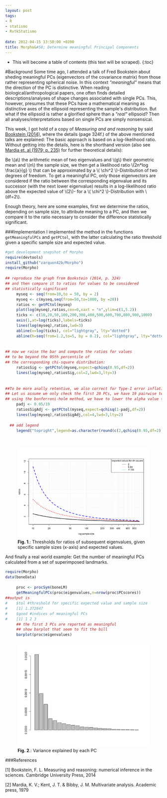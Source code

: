 ```yaml
---
layout: post
tags: 
- R 
- statismo
- RvtkStatismo

date: 2012-04-15 13:50:00 +0200
title: Morpho&#58; Determine meaningful Principal Components
---
```

* This will become a table of contents (this text will be scraped).
{:toc}

#Background
Some time ago, I attended a talk of Fred Bookstein about sheding meaningful PCs (eigenvectors of the covariance matrix) from those rather representing spherical noise. In this context *"meaningful"* means that the direction of the PC is distinctive. When reading biological/anthropological papers, one often finds detailed descriptions/analyses of shape changes associated with single PCs. This, however, presumes that these PCs have a mathematical meaning as distinctive axes of the ellipsoid representing the sample's distribution. But what if the ellipsoid is rather a glorified sphere than a *"real"* ellipsoid? Then all analyses/interpretations based on single PCs are simply nonsensical.

This week, I got hold of a copy of *Measuring and and reasoning* by said [Bookstein (2014)](#1), where the details (page 324f.) of the above mentioned talks are explained: The basic approach is based on a log-likelihood ratio. Without getting into the details, here is the shorthand version (also see [Mardia et. al (1979; p. 235)](#2) for further theoretical details):

Be \\(a\\) the arithmetic mean of two eigenvalues and \\(g\\) their geometric mean and \\(n\\) the sample size, we then get a likelihood ratio \\(2n*log \frac{a}{g} \\) that can be approximated by a \\( \chi^2 \\)-Distribution of two degrees of freedom. To get a meaningful PC, only those eigenvectors are considered if the ratio between the corresponding eigenvalue and its successor (with the next lower eigenvalue) results in a log-likelihood ratio above the expected value of \\(2\\)- for a \\( \chi^2 \\)-Distribution with \\(df=2\\). 

Enough theory, here are some examples, first we determine the ratios, depending on sample size, to attribute meaning to a PC, and then we compare it to the ratio necessary to consider the difference statistically significant. 


###Implementation
I implemented the method in the functions ```getMeaningfulPCs``` and ```getPCtol```, with the latter calculating the ratio threshold given a specific sample size and expected value.

```r
#get development snapshot of Morpho
require(devtools)
install_github("zarquon42b/Morpho")
require(Morpho)

## reproduce the graph from Bookstein (2014, p. 324)
## and then compare it to ratios for values to be considered
## statistically significant
     myseq <- seq(from=10,to = 50, by = 2)
     myseq <- c(myseq,seq(from=50,to=1000, by =20))
     ratios <- getPCtol(myseq)
     plot(log(myseq),ratios,cex=0,xaxt = "n",ylim=c(1,5.2))
     ticks <- c(10,20,50,100,200,300,400,500,600,700,800,900,1000)
     axis(1,at=log(ticks),labels=ticks)
     lines(log(myseq),ratios,lwd=3)
     abline(v=log(ticks), col="lightgray", lty="dotted")
     abline(h=seq(from=1.2,to=5, by = 0.2), col="lightgray", lty="dotted")
  
  
## now we raise the bar and compute the ratios for values
## to be beyond the 95th percentile of
## the corresponding chi-square distribution:
     ratiosSig <- getPCtol(myseq,expect=qchisq(0.95,df=2))
     lines(log(myseq),ratiosSig,col=2,lwd=3,lty=3)
     
    
##To be more anally retentive, we also correct for Type-I error inflation
## Let us assume we only check the first 20 PCs, we have 19 pairwise tests
## using the bonferroni-holm method, we have to lower the alpha value to 0.05/19=0.002631579
     padj <- 0.05/19
     ratiosSigAdj <- getPCtol(myseq,expect=qchisq(1-padj,df=2))
     lines(log(myseq),ratiosSigAdj,col=4,lwd=3,lty=2)

  ## add legend
     legend("topright",legend=as.character(round(c(2,qchisq(0.95,df=2),qchisq(1-padj,df=2)),digits=2)),title="expected values for chi-square",lty=c(1,3,2),col=1:3)

     
```
<figure>
    <img rel="zoom" src="/resources/images/meaningPCthresh.png" alt="weak sliding routine" width="500" >
  <figcaption><b>Fig. 1</b>.: Thresholds for ratios of subsequent eigenvalues, given specific sample sizes (x-axis) and expected values.</figcaption>
</figure> 


And finally a real world example: Get the number of meaningful PCs calculated from a set of superimposed landmarks.

```r
require(Morpho)
data(boneData)

     proc <- procSym(boneLM)
     getMeaningfulPCs(proc$eigenvalues,n=nrow(proc$PCscores))
##output is
#    $tol #threshold for specific expected value and sample size 
#    [1] 1.372847
#    $good #indices of meaningful PCs
#    [1] 1 2 3
     ## the first 3 PCs are reported as meaningful
     ## show barplot that seem to fit the bill
     barplot(proc$eigenvalues)
```
<figure>
    <img rel="zoom" src="/resources/images/meaningPCbarplot.png" alt="weak sliding routine" width="500" >
  <figcaption><b>Fig. 2</b>.: Variance explained by each PC</figcaption>
</figure> 

###References

<a id="1">[1]</a> Bookstein, F. L. Measuring and reasoning: numerical inference in the sciences. Cambridge University Press, 2014

<a id="1">[2]</a> Mardia, K. V.; Kent, J. T. & Bibby, J. M. Multivariate analysis. Academic press, 1979

     



